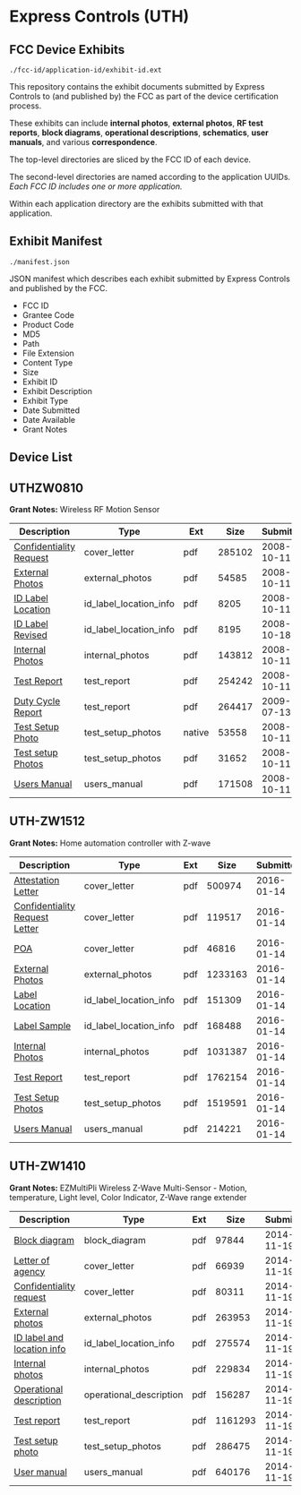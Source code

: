 # Express Controls (UTH)
## FCC Device Exhibits

```
./fcc-id/application-id/exhibit-id.ext
```

This repository contains the exhibit documents submitted by Express Controls to (and published by) the FCC as part of the device certification process.

These exhibits can include **internal photos**, **external photos**, **RF test reports**, **block diagrams**, **operational descriptions**, **schematics**, **user manuals**, and various **correspondence**.

The top-level directories are sliced by the FCC ID of each device.

The second-level directories are named according to the application UUIDs. *Each FCC ID includes one or more application.*

Within each application directory are the exhibits submitted with that application. 

## Exhibit Manifest

```
./manifest.json
```

JSON manifest which describes each exhibit submitted by Express Controls and published by the FCC.

- FCC ID
- Grantee Code
- Product Code
- MD5
- Path
- File Extension
- Content Type
- Size
- Exhibit ID
- Exhibit Description
- Exhibit Type
- Date Submitted
- Date Available
- Grant Notes

## Device List
## UTHZW0810
**Grant Notes:** Wireless RF Motion Sensor

| Description | Type | Ext | Size | Submitted | Available |
| ----------- | ---- | --- | ---- | --------- | --------- |
| [Confidentiality Request](UTHZW0810/76d5f70bb3efdbb8f0e51a89506f3deb/1013648.pdf) | cover_letter | pdf | 285102 | 2008-10-11 | 2009-07-27 |
| [External Photos](UTHZW0810/76d5f70bb3efdbb8f0e51a89506f3deb/1013656.pdf) | external_photos | pdf | 54585 | 2008-10-11 | 2009-07-27 |
| [ID Label Location](UTHZW0810/76d5f70bb3efdbb8f0e51a89506f3deb/1013655.pdf) | id_label_location_info | pdf | 8205 | 2008-10-11 | 2009-07-27 |
| [ID Label Revised](UTHZW0810/76d5f70bb3efdbb8f0e51a89506f3deb/1017367.pdf) | id_label_location_info | pdf | 8195 | 2008-10-18 | 2009-07-27 |
| [Internal Photos](UTHZW0810/76d5f70bb3efdbb8f0e51a89506f3deb/1013657.pdf) | internal_photos | pdf | 143812 | 2008-10-11 | 2009-07-27 |
| [Test Report](UTHZW0810/76d5f70bb3efdbb8f0e51a89506f3deb/1013654.pdf) | test_report | pdf | 254242 | 2008-10-11 | 2009-07-27 |
| [Duty Cycle Report](UTHZW0810/76d5f70bb3efdbb8f0e51a89506f3deb/1137516.pdf) | test_report | pdf | 264417 | 2009-07-13 | 2009-07-27 |
| [Test Setup Photo](UTHZW0810/76d5f70bb3efdbb8f0e51a89506f3deb/1013653.native) | test_setup_photos | native | 53558 | 2008-10-11 | 2009-07-27 |
| [Test setup Photos](UTHZW0810/76d5f70bb3efdbb8f0e51a89506f3deb/1013658.pdf) | test_setup_photos | pdf | 31652 | 2008-10-11 | 2009-07-27 |
| [Users Manual](UTHZW0810/76d5f70bb3efdbb8f0e51a89506f3deb/1013652.pdf) | users_manual | pdf | 171508 | 2008-10-11 | 2009-07-27 |
## UTH-ZW1512
**Grant Notes:** Home automation controller with Z-wave

| Description | Type | Ext | Size | Submitted | Available |
| ----------- | ---- | --- | ---- | --------- | --------- |
| [Attestation Letter](UTH-ZW1512/42ac8ad6a72c0ba3b420db83acdad4af/2872777.pdf) | cover_letter | pdf | 500974 | 2016-01-14 | 2016-01-14 |
| [Confidentiality Request Letter](UTH-ZW1512/42ac8ad6a72c0ba3b420db83acdad4af/2872778.pdf) | cover_letter | pdf | 119517 | 2016-01-14 | 2016-01-14 |
| [POA](UTH-ZW1512/42ac8ad6a72c0ba3b420db83acdad4af/2872782.pdf) | cover_letter | pdf | 46816 | 2016-01-14 | 2016-01-14 |
| [External Photos](UTH-ZW1512/42ac8ad6a72c0ba3b420db83acdad4af/2872779.pdf) | external_photos | pdf | 1233163 | 2016-01-14 | 2016-01-14 |
| [Label Location](UTH-ZW1512/42ac8ad6a72c0ba3b420db83acdad4af/2872780.pdf) | id_label_location_info | pdf | 151309 | 2016-01-14 | 2016-01-14 |
| [Label Sample](UTH-ZW1512/42ac8ad6a72c0ba3b420db83acdad4af/2872781.pdf) | id_label_location_info | pdf | 168488 | 2016-01-14 | 2016-01-14 |
| [Internal Photos](UTH-ZW1512/42ac8ad6a72c0ba3b420db83acdad4af/2872776.pdf) | internal_photos | pdf | 1031387 | 2016-01-14 | 2016-07-12 |
| [Test Report](UTH-ZW1512/42ac8ad6a72c0ba3b420db83acdad4af/2872783.pdf) | test_report | pdf | 1762154 | 2016-01-14 | 2016-01-14 |
| [Test Setup Photos](UTH-ZW1512/42ac8ad6a72c0ba3b420db83acdad4af/2872784.pdf) | test_setup_photos | pdf | 1519591 | 2016-01-14 | 2016-01-14 |
| [Users Manual](UTH-ZW1512/42ac8ad6a72c0ba3b420db83acdad4af/2872785.pdf) | users_manual | pdf | 214221 | 2016-01-14 | 2016-01-14 |
## UTH-ZW1410
**Grant Notes:** EZMultiPli Wireless Z-Wave Multi-Sensor - Motion, temperature, Light level, Color Indicator, Z-Wave range extender

| Description | Type | Ext | Size | Submitted | Available |
| ----------- | ---- | --- | ---- | --------- | --------- |
| [Block diagram](UTH-ZW1410/73d871e51e08d361239bb231541ef21a/2449124.pdf) | block_diagram | pdf | 97844 | 2014-11-19 | 2014-11-19 |
| [Letter of agency](UTH-ZW1410/73d871e51e08d361239bb231541ef21a/2449125.pdf) | cover_letter | pdf | 66939 | 2014-11-19 | 2014-11-19 |
| [Confidentiality request](UTH-ZW1410/73d871e51e08d361239bb231541ef21a/2449134.pdf) | cover_letter | pdf | 80311 | 2014-11-19 | 2014-11-19 |
| [External photos](UTH-ZW1410/73d871e51e08d361239bb231541ef21a/2449126.pdf) | external_photos | pdf | 263953 | 2014-11-19 | 2014-11-19 |
| [ID label and location info](UTH-ZW1410/73d871e51e08d361239bb231541ef21a/2449127.pdf) | id_label_location_info | pdf | 275574 | 2014-11-19 | 2014-11-19 |
| [Internal photos](UTH-ZW1410/73d871e51e08d361239bb231541ef21a/2449128.pdf) | internal_photos | pdf | 229834 | 2014-11-19 | 2014-11-19 |
| [Operational description](UTH-ZW1410/73d871e51e08d361239bb231541ef21a/2449130.pdf) | operational_description | pdf | 156287 | 2014-11-19 | 2014-11-19 |
| [Test report](UTH-ZW1410/73d871e51e08d361239bb231541ef21a/2449131.pdf) | test_report | pdf | 1161293 | 2014-11-19 | 2014-11-19 |
| [Test setup photo](UTH-ZW1410/73d871e51e08d361239bb231541ef21a/2449133.pdf) | test_setup_photos | pdf | 286475 | 2014-11-19 | 2014-11-19 |
| [User manual](UTH-ZW1410/73d871e51e08d361239bb231541ef21a/2449132.pdf) | users_manual | pdf | 640176 | 2014-11-19 | 2014-11-19 |
